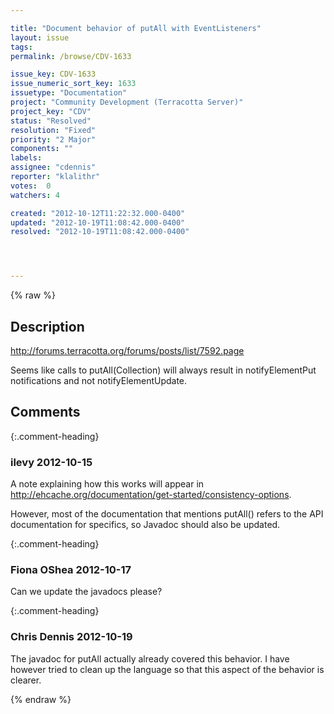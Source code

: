 ```yaml
---

title: "Document behavior of putAll with EventListeners"
layout: issue
tags: 
permalink: /browse/CDV-1633

issue_key: CDV-1633
issue_numeric_sort_key: 1633
issuetype: "Documentation"
project: "Community Development (Terracotta Server)"
project_key: "CDV"
status: "Resolved"
resolution: "Fixed"
priority: "2 Major"
components: ""
labels: 
assignee: "cdennis"
reporter: "klalithr"
votes:  0
watchers: 4

created: "2012-10-12T11:22:32.000-0400"
updated: "2012-10-19T11:08:42.000-0400"
resolved: "2012-10-19T11:08:42.000-0400"




---
```


{% raw %}

## Description

<div markdown="1" class="description">

http://forums.terracotta.org/forums/posts/list/7592.page

Seems like calls to putAll(Collection<Element>) will always result in notifyElementPut notifications and not notifyElementUpdate.

</div>

## Comments


{:.comment-heading}
### **ilevy** <span class="date">2012-10-15</span>

<div markdown="1" class="comment">

A note explaining how this works will appear in http://ehcache.org/documentation/get-started/consistency-options.

However, most of the documentation that mentions putAll() refers to the API documentation for specifics, so Javadoc should also be updated.

</div>


{:.comment-heading}
### **Fiona OShea** <span class="date">2012-10-17</span>

<div markdown="1" class="comment">

Can we update the javadocs please?

</div>


{:.comment-heading}
### **Chris Dennis** <span class="date">2012-10-19</span>

<div markdown="1" class="comment">

The javadoc for putAll actually already covered this behavior.  I have however tried to clean up the language so that this aspect of the behavior is clearer.

</div>



{% endraw %}
